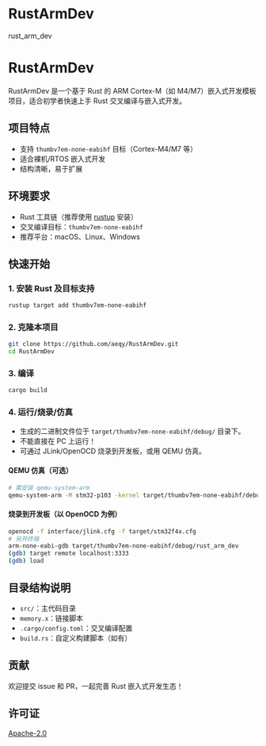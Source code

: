 # RustArmDev
rust_arm_dev

# RustArmDev

RustArmDev 是一个基于 Rust 的 ARM Cortex-M（如 M4/M7）嵌入式开发模板项目，适合初学者快速上手 Rust 交叉编译与嵌入式开发。

## 项目特点
- 支持 `thumbv7em-none-eabihf` 目标（Cortex-M4/M7 等）
- 适合裸机/RTOS 嵌入式开发
- 结构清晰，易于扩展

## 环境要求
- Rust 工具链（推荐使用 [rustup](https://rustup.rs/) 安装）
- 交叉编译目标：`thumbv7em-none-eabihf`
- 推荐平台：macOS、Linux、Windows

## 快速开始

### 1. 安装 Rust 及目标支持
```sh
rustup target add thumbv7em-none-eabihf
```

### 2. 克隆本项目
```sh
git clone https://github.com/aeqy/RustArmDev.git
cd RustArmDev
```

### 3. 编译
```sh
cargo build
```

### 4. 运行/烧录/仿真
- 生成的二进制文件位于 `target/thumbv7em-none-eabihf/debug/` 目录下。
- 不能直接在 PC 上运行！
- 可通过 JLink/OpenOCD 烧录到开发板，或用 QEMU 仿真。

#### QEMU 仿真（可选）
```sh
# 需安装 qemu-system-arm
qemu-system-arm -M stm32-p103 -kernel target/thumbv7em-none-eabihf/debug/rust_arm_dev
```

#### 烧录到开发板（以 OpenOCD 为例）
```sh
openocd -f interface/jlink.cfg -f target/stm32f4x.cfg
# 另开终端
arm-none-eabi-gdb target/thumbv7em-none-eabihf/debug/rust_arm_dev
(gdb) target remote localhost:3333
(gdb) load
```

## 目录结构说明
- `src/`：主代码目录
- `memory.x`：链接脚本
- `.cargo/config.toml`：交叉编译配置
- `build.rs`：自定义构建脚本（如有）

## 贡献
欢迎提交 issue 和 PR，一起完善 Rust 嵌入式开发生态！

## 许可证
[Apache-2.0](LICENSE)
